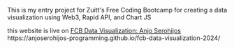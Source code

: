 This is my entry project for Zuitt's Free Coding Bootcamp for creating a data visualization using Web3, Rapid API, and Chart JS

this website is live on 
[FCB Data Visualization: Anjo Serohijos]([https://website-name.com](https://anjoserohijos-programming.github.io/fcb-data-visualization-2024/))
https://anjoserohijos-programming.github.io/fcb-data-visualization-2024/

